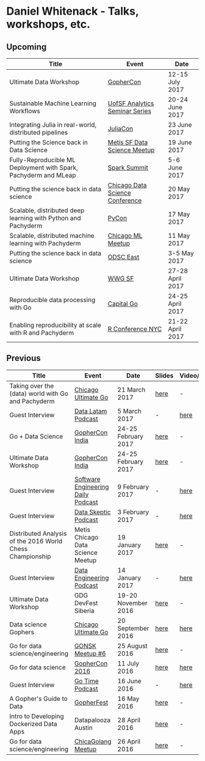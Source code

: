 # Daniel Whitenack - Talks, workshops, etc.

## Upcoming

| Title  | Event | Date | 
|---|---|---|
| Ultimate Data Workshop | [GopherCon](https://gophercon.com/) | 12-15 July 2017 |
| Sustainable Machine Learning Workflows | [UofSF Analytics Seminar Series](http://juliacon.org/2017/) | 20-24 June 2017 |
| Integrating Julia in real-world, distributed pipelines | [JuliaCon](https://www.meetup.com/USF-Seminar-Series-in-Analytics/) | 23 June 2017 |
| Putting the Science back in Data Science | [Metis SF Data Science Meetup](https://www.meetup.com/Metis-San-Francisco-Data-Science/) | 19 June 2017 |
| Fully-Reproducible ML Deployment with Spark, Pachyderm and MLeap | [Spark Summit](https://spark-summit.org/) | 5-6 June 2017 |
| Putting the science back in data science | [Chicago Data Science Conference](http://www.datascienceassociations.org/) | 20 May 2017 |
| Scalable, distributed deep learning with Python and Pachyderm | [PyCon](https://us.pycon.org/2017/) | 17 May 2017 |
| Scalable, distributed machine learning with Pachyderm | [Chicago ML Meetup](https://www.meetup.com/Chicago-ML/events/238617745/) | 11 May 2017 |
| Putting the science back in data science | [ODSC East](https://odsc.com/training/portfolio/putting-science-back-data-science) | 3-5 May 2017 |
| Ultimate Data Workshop | [WWG SF](https://www.eventbrite.com/e/ultimate-data-san-francisco-april-2017-tickets-31485334483) | 27-28 April 2017 |
| Reproducible data processing with Go | [Capital Go](http://capitalgolang.com/) | 24-25 April 2017 |
| Enabling reproducibility at scale with R and Pachyderm | [R Conference NYC](http://www.rstats.nyc/) | 21-22 April 2017 | 

## Previous 

| Title  | Event | Date | Slides | Video/Audio |
|---|---|---|---|---|
| Taking over the (data) world with Go and Pachyderm  | [Chicago Ultimate Go](http://www.meetup.com/Chicago-Ultimate-Golang/) | 21 March 2017 | [here](https://docs.google.com/presentation/d/1WLd1J5V321AwJHRt9HFKdnXkzqoKQf7-qCODQjmDg2Q/edit?usp=sharing) | - |
| Guest Interview  | [Data Latam Podcast](http://www.datalatam.com/26/) | 5 March 2017 | - | [here](http://www.datalatam.com/26/) |
| Go + Data Science  | [GopherCon India](http://www.gophercon.in/) | 24-25 February 2017 | [here](https://docs.google.com/presentation/d/1DVldH3Znmu7X6gqEZI_ujSJ7wKukmnXPbA4gZn1bB_s/edit?usp=sharing) | - |
| Ultimate Data Workshop  | [GopherCon India](http://www.gophercon.in/) | 24-25 February 2017 | [here](https://github.com/ardanlabs/gotraining/blob/master/topics/courses/data/README.md) | - |
| Guest Interview  | [Software Engineering Daily Podcast](https://softwareengineeringdaily.com/2017/02/09/go-data-science-with-daniel-whitenack/) | 9 February 2017 | - | [here](https://softwareengineeringdaily.com/2017/02/09/go-data-science-with-daniel-whitenack/) |
| Guest Interview  | [Data Skeptic Podcast](https://dataskeptic.com/blog/episodes/2017/data-provenance-and-reproducibility-with-pachyderm) | 3 February 2017 | - | [here](https://dataskeptic.com/blog/episodes/2017/data-provenance-and-reproducibility-with-pachyderm) |
| Distributed Analysis of the 2016 World Chess Championship  | Metis Chicago Data Science Meetup | 19 January 2017 | [here](https://docs.google.com/presentation/d/13JGEJhARud9n53xn58BmjbpNny5Qe8bt7wwvTu7OEzQ/edit?usp=sharing) | - |
| Guest Interview  | [Data Engineering Podcast](https://www.dataengineeringpodcast.com/epsiode-1-pachyderm-with-daniel-whitenack/) | 14 January 2017 | - | [here](https://www.dataengineeringpodcast.com/epsiode-1-pachyderm-with-daniel-whitenack/) |
| Ultimate Data Workshop | GDG DevFest Siberia | 19-20 November 2016 | [here](https://github.com/ardanlabs/gotraining/blob/master/topics/courses/data/README.md) | - |
| Data science Gophers  | [Chicago Ultimate Go](http://www.meetup.com/Chicago-Ultimate-Golang/) | 20 September 2016 | [here](https://docs.google.com/presentation/d/1jo8I7HBnqtjwHotxdbMwix2tva2Y2AZnjFG4XGQYjtI/edit?usp=sharing) | [here](https://vimeo.com/184654135) |
| Go for data science/engineering  | [GONSK Meetup #6](https://golang-nsk.party/) | 25 August 2016 | [here](nskmeetup2016/slides.pdf) | - |
| Go for data science  | [GopherCon 2016](https://gophercon.com/) | 11 July 2016 | [here](https://github.com/gophercon/2016-talks/blob/master/DanielWhitenack-GoForDataScience/go_for_data_science.pdf) | [here](https://www.youtube.com/watch?v=D5tDubyXLrQ) |
| Guest Interview  | [Go Time Podcast](https://gophercon.com/) | 16 June 2016 | - | [here](https://changelog.com/gotime-4/) |
| A Gopher's Guide to Data  | [GopherFest](http://www.gopherfest.org/) | 16 May 2016 | [here](https://docs.google.com/presentation/d/1fcxVnxt6oxKEtC9KOT8FphCBWi0v-HFG9PSqcTTTQFo/edit?usp=sharing) | - |
| Intro to Developing Dockerized Data Apps  | Datapalooza Austin | 28 April 2016 | [here](datapalooza2016) | - |
| Go for data science/engineering  | [ChicaGolang Meetup](http://chicagolang.com/) | 26 April 2016 | [here](chicagolang2016/go-data.slide) | - |

